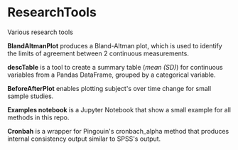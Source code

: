 # ResearchTools
Various research tools

<B>BlandAltmanPlot</B> produces a Bland-Altman plot, which is used to identify the limits of agreement between 2 continuous measurements.

<B>descTable</B> is a tool to create a summary table (<i>mean (SD)</i>) for continuous variables from a Pandas DataFrame, grouped by a categorical variable.

<B>BeforeAfterPlot</B> enables plotting subject's over time change for small sample studies.

<B>Examples notebook</B> is a Jupyter Notebook that show a small example for all methods in this repo.

<B>Cronbah</B> is a wrapper for Pingouin's cronbach_alpha method that produces internal consistency output similar to SPSS's output.
